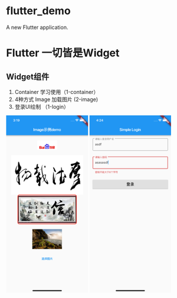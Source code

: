 # flutter_demo

A new Flutter application.

# Flutter 一切皆是Widget

## Widget组件

1. Container 学习使用（1-container）
2. 4种方式 Image 加载图片 (2-image)
3. 登录UI绘制 （1-login）


<img src='screenshot/images_4_method.png' height=480>    <img src='screenshot/1_login.png' height=480>